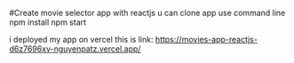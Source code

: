 #Create movie selector app with reactjs
u can clone app
use command line
npm install 
npm start

i deployed my app on vercel
this is link:
https://movies-app-reactjs-d6z7696xv-nguyenpatz.vercel.app/
